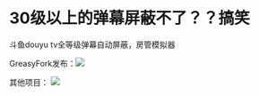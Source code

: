 # 30级以上的弹幕屏蔽不了？？搞笑
斗鱼douyu tv全等级弹幕自动屏蔽，房管模拟器

GreasyFork发布：<a href="https://greasyfork.org/zh-CN/scripts/463327-%E6%96%97%E9%B1%BC%E5%85%A8%E7%AD%89%E7%BA%A7%E5%BC%B9%E5%B9%95%E5%B1%8F%E8%94%BD" target="_blank"><img src="https://img.shields.io/badge/GreasyFork-v1.0.1-blue"></a>

其他项目：
<a href="https://github.com/LiebeV/disable-DY-blur" target="_blank"><img src="https://img.shields.io/badge/关闭虚化背景+全量弹幕屏蔽-v1.4-green?logo=github"></a>
